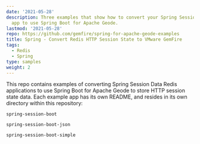 ```yaml
---
date: '2021-05-28'
description: Three examples that show how to convert your Spring Session Data Redis
  app to use Spring Boot for Apache Geode.
lastmod: '2021-05-28'
repo: https://github.com/gemfire/spring-for-apache-geode-examples
title: Spring - Convert Redis HTTP Session State to VMware GemFire
tags:
  - Redis
  - Spring
type: samples
weight: 2
---
```


This repo contains examples of converting Spring Session Data Redis applications to use Spring Boot for Apache Geode to store HTTP session state data.   Each example app has its own README, and resides in its own directory within this repository:

  
  `spring-session-boot`
  
  `spring-session-boot-json`
  
  `spring-session-boot-simple`